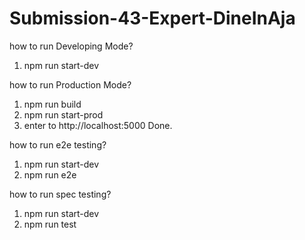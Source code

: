 # Submission-43-Expert-DineInAja

how to run Developing Mode?
1. npm run start-dev

how to run Production Mode?
1. npm run build
2. npm run start-prod
3. enter to http://localhost:5000
Done.

how to run e2e testing?
1. npm run start-dev
2. npm run e2e

how to run spec testing?
1. npm run start-dev
2. npm run test